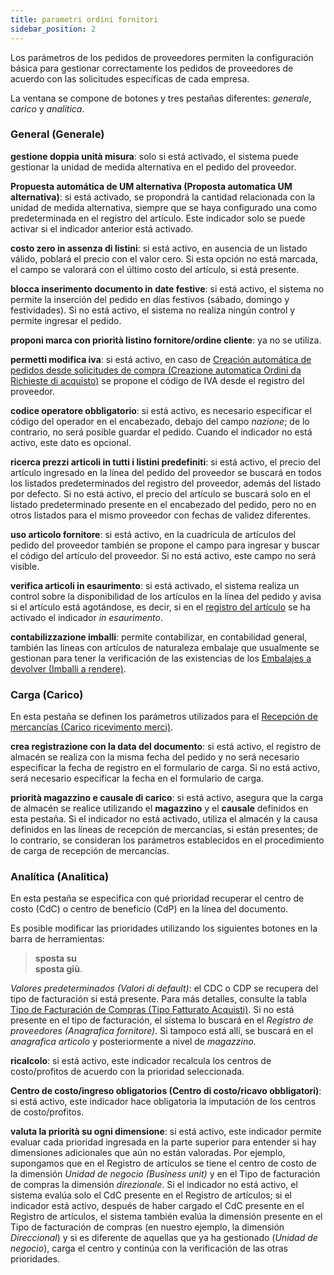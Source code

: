 ```yaml
---
title: parametri ordini fornitori
sidebar_position: 2
---
```


Los parámetros de los pedidos de proveedores permiten la configuración básica para gestionar correctamente los pedidos de proveedores de acuerdo con las solicitudes específicas de cada empresa.  

La ventana se compone de botones y tres pestañas diferentes: *generale*, *carico* y *analitica*.

### General (Generale)

**gestione doppia unità misura**: solo si está activado, el sistema puede gestionar la unidad de medida alternativa en el pedido del proveedor.

**Propuesta automática de UM alternativa (Proposta automatica UM alternativa)**: si está activado, se propondrá la cantidad relacionada con la unidad de medida alternativa, siempre que se haya configurado una como predeterminada en el registro del artículo. Este indicador solo se puede activar si el indicador anterior está activado.

**costo zero in assenza di listini**: si está activo, en ausencia de un listado válido, poblará el precio con el valor cero. Si esta opción no está marcada, el campo se valorará con el último costo del artículo, si está presente.

**blocca inserimento documento in date festive**: si está activo, el sistema no permite la inserción del pedido en días festivos (sábado, domingo y festividades). Si no está activo, el sistema no realiza ningún control y permite ingresar el pedido.

**proponi marca con priorità listino fornitore/ordine cliente**: ya no se utiliza.

**permetti modifica iva**: si está activo, en caso de [Creación automática de pedidos desde solicitudes de compra (Creazione automatica Ordini da Richieste di acquisto)](/docs/purchase/purchase-orders/procedures/create-purchase-orders-from-purchase-requests) se propone el código de IVA desde el registro del proveedor.

**codice operatore obbligatorio**: si está activo, es necesario especificar el código del operador en el encabezado, debajo del campo *nazione*; de lo contrario, no será posible guardar el pedido. Cuando el indicador no está activo, este dato es opcional.

**ricerca prezzi articoli in tutti i listini predefiniti**: si está activo, el precio del artículo ingresado en la línea del pedido del proveedor se buscará en todos los listados predeterminados del registro del proveedor, además del listado por defecto. Si no está activo, el precio del artículo se buscará solo en el listado predeterminado presente en el encabezado del pedido, pero no en otros listados para el mismo proveedor con fechas de validez diferentes.

**uso articolo fornitore**: si está activo, en la cuadrícula de artículos del pedido del proveedor también se propone el campo para ingresar y buscar el código del artículo del proveedor. Si no está activo, este campo no será visible.

**verifica articoli in esaurimento**: si está activado, el sistema realiza un control sobre la disponibilidad de los artículos en la línea del pedido y avisa si el artículo está agotándose, es decir, si en el [registro del artículo](/docs/erp-home/registers/items/create-new-item) se ha activado el indicador *in esaurimento*.

**contabilizzazione imballi**: permite contabilizar, en contabilidad general, también las líneas con artículos de naturaleza embalaje que usualmente se gestionan para tener la verificación de las existencias de los [Embalajes a devolver (Imballi a rendere)](/docs/configurations/tables/logistics/package-to-be-returned).

### Carga (Carico)

En esta pestaña se definen los parámetros utilizados para el [Recepción de mercancías (Carico ricevimento merci)](/docs/purchase/goods-reception/procedures/good-receipt-load).

**crea registrazione con la data del documento**: si está activo, el registro de almacén se realiza con la misma fecha del pedido y no será necesario especificar la fecha de registro en el formulario de carga. Si no está activo, será necesario especificar la fecha en el formulario de carga.

**priorità magazzino e causale di carico**: si está activo, asegura que la carga de almacén se realice utilizando el **magazzino** y el **causale** definidos en esta pestaña. Si el indicador no está activado, utiliza el almacén y la causa definidos en las líneas de recepción de mercancías, si están presentes; de lo contrario, se consideran los parámetros establecidos en el procedimiento de carga de recepción de mercancías.

### Analítica (Analitica)

En esta pestaña se especifica con qué prioridad recuperar el centro de costo (CdC) o centro de beneficio (CdP) en la línea del documento.

Es posible modificar las prioridades utilizando los siguientes botones en la barra de herramientas:

> **sposta su**  
> **sposta giù**.

*Valores predeterminados (Valori di default)*: el CDC o CDP se recupera del tipo de facturación si está presente. Para más detalles, consulte la tabla [Tipo de Facturación de Compras (Tipo Fatturato Acquisti)](/docs/configurations/tables/purchase/purchase-invoices-type). Si no está presente en el tipo de facturación, el sistema lo buscará en el *Registro de proveedores (Anagrafica fornitore)*. Si tampoco está allí, se buscará en el *anagrafica articolo* y posteriormente a nivel de *magazzino*.

**ricalcolo**: si está activo, este indicador recalcula los centros de costo/profitos de acuerdo con la prioridad seleccionada.

**Centro de costo/ingreso obligatorios (Centro di costo/ricavo obbligatori)**: si está activo, este indicador hace obligatoria la imputación de los centros de costo/profitos.

**valuta la priorità su ogni dimensione**: si está activo, este indicador permite evaluar cada prioridad ingresada en la parte superior para entender si hay dimensiones adicionales que aún no están valoradas. Por ejemplo, supongamos que en el Registro de artículos se tiene el centro de costo de la dimensión *Unidad de negocio (Business unit)* y en el Tipo de facturación de compras la dimensión *direzionale*. Si el indicador no está activo, el sistema evalúa solo el CdC presente en el Registro de artículos; si el indicador está activo, después de haber cargado el CdC presente en el Registro de artículos, el sistema también evalúa la dimensión presente en el Tipo de facturación de compras (en nuestro ejemplo, la dimensión *Direccional*) y si es diferente de aquellas que ya ha gestionado (*Unidad de negocio*), carga el centro y continúa con la verificación de las otras prioridades.